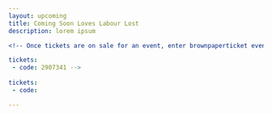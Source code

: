 ```yaml
---
layout: upcoming
title: Coming Soon Loves Labour Lost
description: lorem ipsum

<!-- Once tickets are on sale for an event, enter brownpaperticket event code below.  Example: 

tickets: 
 - code: 2907341 -->
 
tickets:
 - code:

---
```


